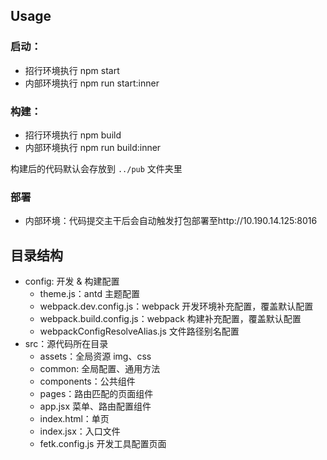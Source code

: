 ## Usage

### 启动：
* 招行环境执行 npm start
* 内部环境执行 npm run start:inner

### 构建：
* 招行环境执行 npm build
* 内部环境执行 npm run build:inner

构建后的代码默认会存放到 `../pub` 文件夹里

### 部署
* 内部环境：代码提交主干后会自动触发打包部署至http://10.190.14.125:8016

## 目录结构

- config: 开发 & 构建配置
  - theme.js：antd 主题配置
  - webpack.dev.config.js：webpack 开发环境补充配置，覆盖默认配置
  - webpack.build.config.js：webpack 构建补充配置，覆盖默认配置
  - webpackConfigResolveAlias.js 文件路径别名配置
- src：源代码所在目录
  - assets：全局资源 img、css
  - common: 全局配置、通用方法
  - components：公共组件
  - pages：路由匹配的页面组件
  - app.jsx 菜单、路由配置组件
  - index.html：单页
  - index.jsx：入口文件
  - fetk.config.js 开发工具配置页面

